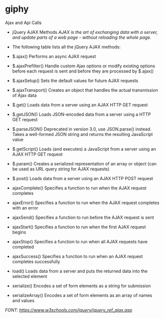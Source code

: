 # giphy
Ajax and Api Calls

- jQuery AJAX Methods
*AJAX is the art of exchanging data with a server, and update parts of a web page - without reloading the whole page.*

- The following table lists all the jQuery AJAX methods:

- $.ajax()	Performs an async AJAX request

- $.ajaxPrefilter()	Handle custom Ajax options or modify existing options before each request is sent and before they are processed by $.ajax()

- $.ajaxSetup()	Sets the default values for future AJAX requests

- $.ajaxTransport()	Creates an object that handles the actual transmission of Ajax data

- $.get()	Loads data from a server using an AJAX HTTP GET request

- $.getJSON()	Loads JSON-encoded data from a server using a HTTP GET request

- $.parseJSON()	Deprecated in version 3.0, use JSON.parse() instead. Takes a well-formed JSON string and returns the resulting JavaScript value

- $.getScript()	Loads (and executes) a JavaScript from a server using an AJAX HTTP GET request

- $.param()	Creates a serialized representation of an array or object (can be used as URL query string for AJAX requests)

- $.post()	Loads data from a server using an AJAX HTTP POST request

- ajaxComplete()	Specifies a function to run when the AJAX request completes

- ajaxError()	Specifies a function to run when the AJAX request completes with an error

- ajaxSend()	Specifies a function to run before the AJAX request is sent

- ajaxStart()	Specifies a function to run when the first AJAX request begins

- ajaxStop()	Specifies a function to run when all AJAX requests have completed

- ajaxSuccess()	Specifies a function to run when an AJAX request completes successfully

- load()	Loads data from a server and puts the returned data into the selected element

- serialize()	Encodes a set of form elements as a string for submission

- serializeArray()	Encodes a set of form elements as an array of names and values

*FONT: https://www.w3schools.com/jquery/jquery_ref_ajax.asp*